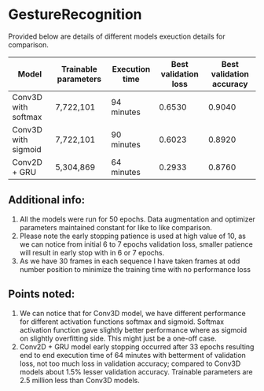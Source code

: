 # GestureRecognition

Provided below are details of different models exeuction details for comparison.


| Model                | Trainable parameters | Execution time | Best validation loss | Best validation accuracy |
|----------------------|----------------------|----------------|----------------------|--------------------------|
| Conv3D with softmax  | 7,722,101            | 94 minutes     | 0.6530               | 0.9040                   |
| Conv3D with sigmoid  | 7,722,101            | 90 minutes     | 0.6023               | 0.8920                   |
| Conv2D + GRU         | 5,304,869            | 64 minutes     | 0.2933               | 0.8760                   |



Additional info:
----------------
1. All the models were run for 50 epochs.  Data augmentation and optimizer parameters maintained constant for like to like comparison.
2. Please note the early stopping patience is used at high value of 10, as we can notice from initial 6 to 7 epochs validation loss, smaller patience will result in early stop with in 6 or 7 epochs.
3. As we have 30 frames in each sequence I have taken frames at odd number position to minimize the training time with no performance loss

Points noted:
-------------
1. We can notice that for Conv3D model, we have different performance for different activation functions softmax and sigmoid. Softmax activation function gave slightly better performance where as sigmoid on slightly overfitting side.  This might just be a one-off case.
2. Conv2D + GRU model early stopping occurred after 33 epochs resulting end to end execution time of 64 minutes with betterment of validation loss, not too much loss in validation accuracy; compared to Conv3D models about 1.5% lesser validation accuracy. Trainable parameters are 2.5 million less than Conv3D models.
